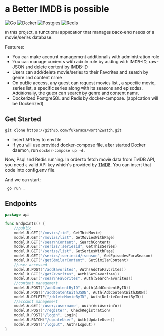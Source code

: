 # a Better IMDB is possible

![Go](https://img.shields.io/badge/go-%2300ADD8.svg?style=for-the-badge&logo=go&logoColor=white) ![Docker](https://img.shields.io/badge/docker-%230db7ed.svg?style=for-the-badge&logo=docker&logoColor=white) ![Postgres](https://img.shields.io/badge/postgres-%23316192.svg?style=for-the-badge&logo=postgresql&logoColor=white) ![Redis](https://img.shields.io/badge/redis-%23DD0031.svg?style=for-the-badge&logo=redis&logoColor=white)
 
In this project, a functional application that manages back-end needs of a  movie/series database.

Features:
- You can make account management additionally with administration role
- You can manage contents with admin role by adding with IMDB-ID, raw-JSON and delete content by IMDB-ID
- Users can add/delete movie/series to their Favorites and search by genre and content name
- On public access, any guest can request movies list , a specific movie, series list, a specific series along with its seasons and episodes. Additionally, the guest can search by genre and content name.
- Dockerized PostgreSQL and Redis by docker-compose. (application will be Dockerized)

## Get Started

```
git clone https://github.com/fukaraca/worth2watch.git
```


- Insert API key to env file
- If you will use provided docker-compose file, after started Docker daemon, run `docker-compose up -d` .

Now, Psql and Redis running. In order to fetch movie data from TMDB API, you need a valid API key which's provided by [TMDB](https://www.themoviedb.org). 
You can insert that code into config.env file.

And we can start:

` go run .`


## Endpoints


```go
package api

func Endpoints() {
	//public
	model.R.GET("/movies/:id", GetThisMovie)
	model.R.GET("/movies/list", GetMoviesWithPage)
	model.R.GET("/searchContent", SearchContent)
	model.R.GET("/series/:seriesid", GetThisSeries)
	model.R.GET("/series/list", GetSeriesWithPage)
	model.R.GET("/series/:seriesid/:season", GetEpisodesForaSeason)
	model.R.GET("/getSimilarContent", GetSimilarContent)
	//user accessed
	model.R.POST("/addFavorites", Auth(AddToFavorites))
	model.R.GET("/getFavorites", Auth(GetFavorites))
	model.R.GET("/searchFavorites", Auth(SearchFavorites))
	//content management
	model.R.POST("/addContentByID", Auth(AddContentByID))
	model.R.POST("/addContentWithJSON", Auth(AddContentWithJSON))
	model.R.DELETE("/deleteMovieByID", Auth(DeleteContentByID))
	//account management
	model.R.GET("/user/:username", Auth(GetUserInfo))
	model.R.POST("/register", CheckRegistration)
	model.R.POST("/login", Login)
	model.R.PATCH("/updateUser", Auth(UpdateUser))
	model.R.POST("/logout", Auth(Logout))
}
```

